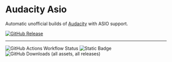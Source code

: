# Audacity Asio

Automatic unofficial builds of [Audacity](https://github.com/audacity/audacity) with ASIO support.

<a href="https://github.com/darroness/audacity-asio/releases/latest">
    <img alt="GitHub Release" src="https://img.shields.io/github/v/release/darroness/audacity-asio?display_name=release&label=Download&cacheSeconds=3600">
</a>

---

![GitHub Actions Workflow Status](https://github.com/darroness/audacity-asio/actions/workflows/build.yaml/badge.svg)
![Static Badge](https://img.shields.io/badge/Next_Run-Monday@6am-blue)
![GitHub Downloads (all assets, all releases)](https://img.shields.io/github/downloads/darroness/audacity-asio/total)
